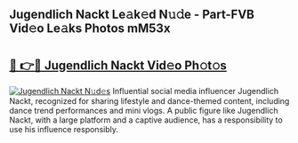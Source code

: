 ## Jugendlich Nackt Le𝚊k𝚎d N𝚞𝚍e - Part-FVB Vid𝚎o Le𝚊ks Photos mM53x

# <h2><a href="http://fb7cdvi.evod.top/?m=Jugendlich+Nackt">🔗 👉🔴 Jugendlich Nackt Vid𝚎o Ph𝚘t𝚘s</a></h2>

[![Jugendlich Nackt N𝚞d𝚎s](https://i.imgur.com/8V9OHl7.gif)](http://fb7cdvi.evod.top/?m=Jugendlich+Nackt)
Influential social media influencer Jugendlich Nackt, recognized for sharing lifestyle and dance-themed content, including dance trend performances and mini vlogs. A public figure like Jugendlich Nackt, with a large platform and a captive audience, has a responsibility to use his influence responsibly. 
